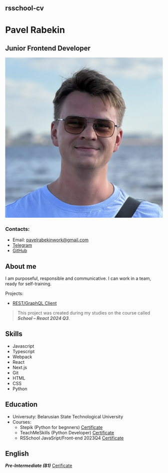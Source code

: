 ## rsschool-cv

# Pavel Rabekin

## Junior Frontend Developer

![Pavel Rabekin](img\photo.jpg)

### Contacts:
- Email: pavelrabekinwork@gmail.com
- [Telegram](https://t.me/DedRobin)
- [GitHub](https://github.com/DedRobin)

## About me
I am purposeful, responsible and communicative. I can work in a team, ready for self-training.

Projects:
- [REST/GraphQL Client](https://restgraphqlclient.netlify.app/)

> This project was created during my studies on the course called ***School – React 2024 Q3***.


## Skills
- Javascript
- Typescript
- Webpack
- React
- Next.js
- Git
- HTML
- CSS
- Python

## Education
- Universuty: Belarusian State Technological University
- Courses:
    - Stepik (Python for begnners) [Certificate](images\stepik-certificate-python-for-beginners.pdf)
    - TeachMeSkills (Python Developer) [Certificate](images\teachmeskills-certificate-python-developer.pdf)
    - RSSchool JavaSript/Front-end 2023Q4 [Certificate](images\rsschool-javascript-frontend-2023q4.pdf)

## English
***Pre-Intermediate (B1)*** [Cerificate](images\streamline-english-b1.pdf) 